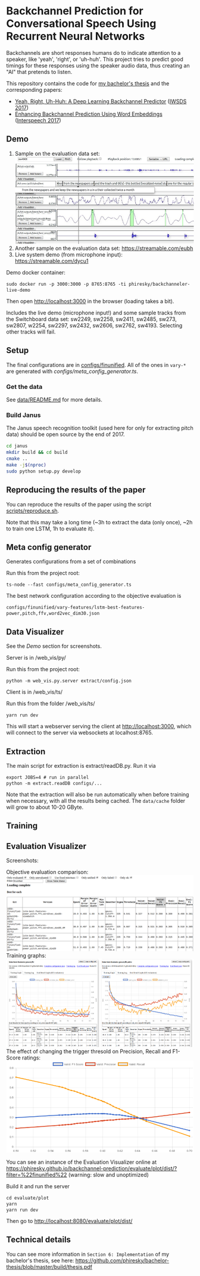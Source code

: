 # Backchannel Prediction for Conversational Speech Using Recurrent Neural Networks 

Backchannels are short responses humans do to indicate attention to a speaker, like 'yeah', 'right', or 'uh-huh'. This project tries to predict good timings for these responses using the speaker audio data, thus creating an "AI" that pretends to listen.

This repository contains the code for [my bachelor's thesis](https://github.com/phiresky/bachelor-thesis) and the corresponding papers:

* [Yeah, Right, Uh-Huh: A Deep Learning Backchannel Predictor](https://arxiv.org/abs/1706.01340) ([IWSDS 2017](https://www.uni-ulm.de/in/iwsds2017/general/introduction/))
* [Enhancing Backchannel Prediction Using Word Embeddings](http://www.isca-speech.org/archive/Interspeech_2017/abstracts/1606.html) ([Interspeech 2017](http://www.interspeech2017.org/))


## Demo

1. Sample on the evaluation data set: [![demo screenshot](misc/demo_screenshot.png)](https://streamable.com/0woc)
2. Another sample on the evaluation data set: https://streamable.com/eubh
3. Live system demo (from microphone input): https://streamable.com/dycu1

Demo docker container:

    sudo docker run -p 3000:3000 -p 8765:8765 -ti phiresky/backchanneler-live-demo

Then open <http://localhost:3000> in the browser (loading takes a bit).

Includes the live demo (microphone input!) and some sample tracks from the Switchboard data set: sw2249, sw2258, sw2411, sw2485, sw273,  sw2807, w2254, sw2297, sw2432, sw2606, sw2762, sw4193. Selecting other tracks will fail.

## Setup

The final configurations are in [configs/finunified](configs/finunified). All of the ones in `vary-*` are generated with *configs/meta_config_generator.ts*.

### Get the data

See [data/README.md](data/README.md) for more details.

### Build Janus

The Janus speech recognition toolkit (used here for only for extracting pitch data) should be open source by the end of 2017.

```bash
cd janus
mkdir build && cd build
cmake ..
make -j$(nproc)
sudo python setup.py develop
```

## Reproducing the results of the paper

You can reproduce the results of the paper using the script [scripts/reproduce.sh](scripts/reproduce.sh).

Note that this may take a long time (~3h to extract the data (only once), ~2h to train one LSTM, 1h to evaluate it).

## Meta config generator

Generates configurations from a set of combinations 

Run this from the project root:

    ts-node --fast configs/meta_config_generator.ts
   
The best network configuration according to the objective evaluation is

    configs/finunified/vary-features/lstm-best-features-power,pitch,ffv,word2vec_dim30.json


## Data Visualizer

See the _Demo_ section for screenshots.

Server is in /web_vis/py/

Run this from the project root:

    python -m web_vis.py.server extract/config.json

Client is in /web_vis/ts/

Run this from the folder /web_vis/ts/

    yarn run dev

This will start a webserver serving the client at <http://localhost:3000>, which will connect to the server via websockets at localhost:8765.

## Extraction

The main script for extraction is extract/readDB.py. Run it via

    export JOBS=4 # run in parallel
    python -m extract.readDB configs/...
   
Note that the extraction will also be run automatically when before training when necessary, with all the results being cached. The `data/cache` folder will grow to about 10-20 GByte.

## Training

## Evaluation Visualizer

Screenshots: 

Objective evaluation comparison: ![](misc/objective_evaluation_screenshot.png)
Training graphs: ![](misc/training_graph_screenshot.png)
The effect of changing the trigger thresold on Precision, Recall and F1-Score ratings: ![](misc/threshold_vs_precision_recall.png)

You can see an instance of the Evaluation Visualizer online at https://phiresky.github.io/backchannel-prediction/evaluate/plot/dist/?filter=%22finunified%22 (warning: slow and unoptimized)


Build it and run the server

    cd evaluate/plot
    yarn
    yarn run dev

Then go to <http://localhost:8080/evaluate/plot/dist/>

## Technical details

You can see more information in `Section 6: Implementation` of my bachelor's thesis, see here: https://github.com/phiresky/bachelor-thesis/blob/master/build/thesis.pdf

